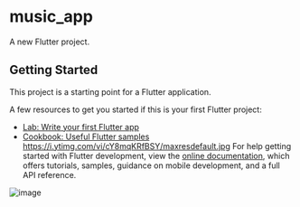 # music_app

A new Flutter project.

## Getting Started

This project is a starting point for a Flutter application.

A few resources to get you started if this is your first Flutter project:

- [Lab: Write your first Flutter app](https://docs.flutter.dev/get-started/codelab)
- [Cookbook: Useful Flutter samples](https://docs.flutter.dev/cookbook)
https://i.ytimg.com/vi/cY8mqKRfBSY/maxresdefault.jpg
For help getting started with Flutter development, view the
[online documentation](https://docs.flutter.dev/), which offers tutorials,
samples, guidance on mobile development, and a full API reference.

![image](https://i.ytimg.com/vi/cY8mqKRfBSY/maxresdefault.jpg)
